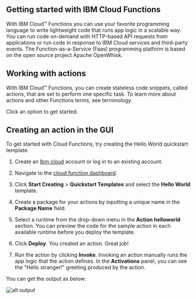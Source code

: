 ## Getting started with IBM Cloud Functions

With IBM Cloud™ Functions you can use your favorite programming language to write lightweight code that runs app logic in a scalable way. You can run code on-demand with HTTP-based API requests from applications or run code in response to IBM Cloud services and third-party events. The Function-as-a-Service (Faas) programming platform is based on the open source project Apache OpenWhisk.

##  Working with actions
With IBM Cloud™ Functions, you can create stateless code snippets, called actions, that are set to perform one specific task. To learn more about actions and other Functions terms, see terminology.

Click an option to get started.
## Creating an action in the GUI
To get started with Cloud Functions, try creating the Hello World quickstart template.

1. Create an [Ibm cloud](https://cloud.ibm.com/registration) account or log in to an existing account.

2. Navigate to the [cloud function dashboard](https://cloud.ibm.com/functions).

2. Click **Start Creating** > **Quickstart Templates** and select the **Hello World** template.

3. Create a package for your actions by inputting a unique name in the **Package Name** field.

4. Select a runtime from the drop-down menu in the **Action helloworld** section. You can preview the code for the sample action in each available runtime before you deploy the template.

5. Click **Deploy**. You created an action. Great job!
6. Run the action by clicking **Invoke**. Invoking an action manually runs the app logic that the action defines. In the **Activations** panel, you can see the "Hello stranger!" greeting produced by the action.

You can get the output as below:

![alt output](http://i.xp.io/1HYF9UKU.png)

